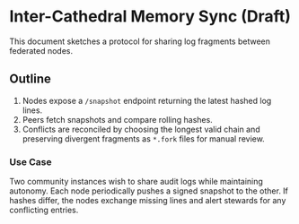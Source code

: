 # Inter-Cathedral Memory Sync (Draft)

This document sketches a protocol for sharing log fragments between federated nodes.

## Outline
1. Nodes expose a `/snapshot` endpoint returning the latest hashed log lines.
2. Peers fetch snapshots and compare rolling hashes.
3. Conflicts are reconciled by choosing the longest valid chain and preserving
   divergent fragments as `*.fork` files for manual review.

### Use Case
Two community instances wish to share audit logs while maintaining autonomy.
Each node periodically pushes a signed snapshot to the other. If hashes differ,
the nodes exchange missing lines and alert stewards for any conflicting entries.
